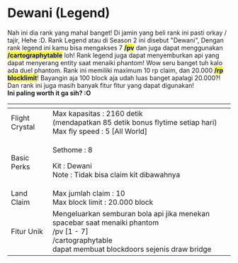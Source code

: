 # Dewani (Legend)

Nah ini dia rank yang mahal banget! Di jamin yang beli rank ini pasti orkay / tajir, Hehe :D. Rank Legend atau di Season 2 ini disebut "Dewani", Dengan rank legend ini kamu bisa mengakses 7 <mark style="color:blue;">**/pv**</mark> dan juga dapat menggunakan <mark style="color:blue;">**/cartographytable**</mark> loh! Rank legend juga dapat menyemburkan api yang dapat menyerang entity saat menaiki phantom! Wow seru banget tuh kalo ada duel phantom. Rank ini memiliki maximum 10 rp claim, dan 20.000 <mark style="color:blue;">**/rp blocklimit**</mark>! Bayangin aja 100 block aja udah luas banget apalagi 20.000?! Dan rank ini juga masih banyak fitur fitur yang dapat digunakan! \
**Ini paling worth it ga sih? :O**

<table data-view="cards"><thead><tr><th></th><th></th><th></th></tr></thead><tbody><tr><td>Flight Crystal</td><td>Max kapasitas : 2160 detik<br>(mendapatkan 85 detik bonus flytime setiap hari)<br>Max fly speed : 5 [All World]</td><td></td></tr><tr><td>Basic Perks</td><td><p>Sethome : 8</p><p>Kit : Dewani<br>Note : Tidak bisa claim kit dibawahnya<br></p></td><td></td></tr><tr><td>Land Claim</td><td>Max jumlah claim : 10<br>Max block limit : 20.000 block</td><td></td></tr><tr><td>Fitur Unik</td><td>Mengeluarkan semburan bola api jika menekan spacebar saat menaiki phantom<br>/pv [1 - 7]<br>/cartographytable<br>dapat membuat blockdoors sejenis draw bridge</td><td></td></tr></tbody></table>
